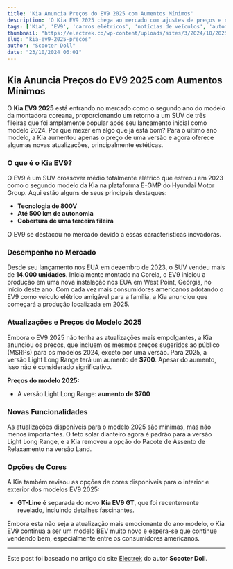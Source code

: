 ```yaml
---
title: 'Kia Anuncia Preços do EV9 2025 com Aumentos Mínimos'
description: 'O Kia EV9 2025 chega ao mercado com ajustes de preços e novas funcionalidades.'
tags: ['Kia', 'EV9', 'carros elétricos', 'notícias de veículos', 'automóveis']
thumbnail: "https://electrek.co/wp-content/uploads/sites/3/2024/10/2025-Kia-EV9.jpg?quality=82&strip=all&w=1400"
slug: "kia-ev9-2025-precos"
author: "Scooter Doll"
date: "23/10/2024 06:01"
---
```


## Kia Anuncia Preços do EV9 2025 com Aumentos Mínimos

O **Kia EV9 2025** está entrando no mercado como o segundo ano do modelo da montadora coreana, proporcionando um retorno a um SUV de três fileiras que foi amplamente popular após seu lançamento inicial como modelo 2024. Por que mexer em algo que já está bom? Para o último ano modelo, a Kia aumentou apenas o preço de uma versão e agora oferece algumas novas atualizações, principalmente estéticas.

### O que é o Kia EV9?

O EV9 é um SUV crossover médio totalmente elétrico que estreou em 2023 como o segundo modelo da Kia na plataforma E-GMP do Hyundai Motor Group. Aqui estão alguns de seus principais destaques:

- **Tecnologia de 800V**
- **Até 500 km de autonomia**
- **Cobertura de uma terceira fileira**

O EV9 se destacou no mercado devido a essas características inovadoras.

### Desempenho no Mercado

Desde seu lançamento nos EUA em dezembro de 2023, o SUV vendeu mais de **14.000 unidades**. Inicialmente montado na Coreia, o EV9 iniciou a produção em uma nova instalação nos EUA em West Point, Geórgia, no início deste ano. Com cada vez mais consumidores americanos adotando o EV9 como veículo elétrico amigável para a família, a Kia anunciou que começará a produção localizada em 2025.

### Atualizações e Preços do Modelo 2025

Embora o EV9 2025 não tenha as atualizações mais empolgantes, a Kia anunciou os preços, que incluem os mesmos preços sugeridos ao público (MSRPs) para os modelos 2024, exceto por uma versão. Para 2025, a versão Light Long Range terá um aumento de **$700**. Apesar do aumento, isso não é considerado significativo.

**Preços do modelo 2025:**
- A versão Light Long Range: **aumento de $700**

### Novas Funcionalidades

As atualizações disponíveis para o modelo 2025 são mínimas, mas não menos importantes. O teto solar dianteiro agora é padrão para a versão Light Long Range, e a Kia removeu a opção do Pacote de Assento de Relaxamento na versão Land.

### Opções de Cores

A Kia também revisou as opções de cores disponíveis para o interior e exterior dos modelos EV9 2025:
- **GT-Line** é separada do novo **Kia EV9 GT**, que foi recentemente revelado, incluindo detalhes fascinantes.

Embora esta não seja a atualização mais emocionante do ano modelo, o Kia EV9 continua a ser um modelo BEV muito novo e espera-se que continue vendendo bem, especialmente entre os consumidores americanos.

---
Este post foi baseado no artigo do site [Electrek](https://electrek.co/2024/10/22/kia-shares-2025-ev9-pricing-which-includes-minimal-increases/) do autor **Scooter Doll**.